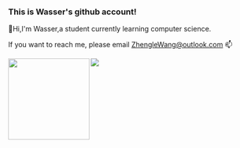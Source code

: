 ### This is Wasser's github account!
👋Hi,I'm Wasser,a student currently learning computer science.

If you want to reach me, please email ZhengleWang@outlook.com 📫

<div>
    <img height="165" align="left" src="https://github-readme-stats.vercel.app/api?username=WASSER2545&theme=calm&show_icons=true" />
    <img src="https://github-readme-stats.vercel.app/api/top-langs/?username=WASSER2545&hide=html,css,Tcl,Jupyter+Notebook,ruby,javascript&theme=calm&langs_count=6&layout=compact" />
</div>
